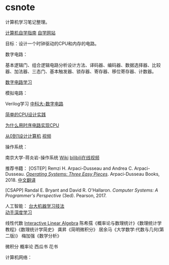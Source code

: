 # csnote
计算机学习笔记整理。

[计算机自学指南](https://csdiy.wiki/)
[自学网站](https://reader.tutors.dev/course/wit-hdip-comp-sci-2018)

目标：设计一个时钟驱动的CPU和内存的电路。  



数字电路：  

基本逻辑门、组合逻辑电路分析设计方法、译码器、编码器、数据选择器、比较器、加法器、三态门、基本触发器、锁存器、寄存器、移位寄存器、计数器。

[数字电路学习](https://www.zhihu.com/people/joshcena/posts)



模拟电路：

Verilog学习  [中科大-数字电路](https://vlab.ustc.edu.cn/guide/)   

[简单的CPU设计实践](https://lianera.github.io/post/2014/cpu-step-by-step/)   

[为什么用时序电路实现CPU](https://www.cnblogs.com/niuyourou/p/12075634.html)

[从0到1设计计算机](https://zhuanlan.zhihu.com/p/581959814) [视频](https://www.bilibili.com/video/BV1wi4y157D3/)



操作系统：

南京大学-蒋炎岩-操作系统 [Wiki](https://jyywiki.cn/) [bilibili在线视频](https://www.bilibili.com/video/BV1Xx4y1V7JZ)

推荐书籍：
[OSTEP] Remzi H. Arpaci-Dusseau and Andrea C. Arpaci-Dusseau. *[Operating Systems: Three Easy Pieces](http://pages.cs.wisc.edu/~remzi/OSTEP/)*. Arpaci-Dusseau Books, 2018.  [中文翻译](https://github.com/remzi-arpacidusseau/ostep-translations/tree/master/chinese)

[CSAPP] Randal E. Bryant and David R. O'Hallaron. *Computer Systems: A Programmer's Perspective* (3ed). Pearson, 2017.


人工智能：
[台大机器学习技法](https://github.com/RedstoneWill/HsuanTienLin_MachineLearning)  
[动手深度学习](https://zh.d2l.ai/)  

线性代数
[Interactive Linear Algebra](https://textbooks.math.gatech.edu/ila/index.html)
陈希孺《概率论与数理统计》《数理统计学教程》《数理统计学简史》
龚昇《简明微积分》
居余马《大学数学:代数与几何(第二版)》
梅加强《数学分析》

微积分
概率论
西瓜书
花书

计算机网络：


